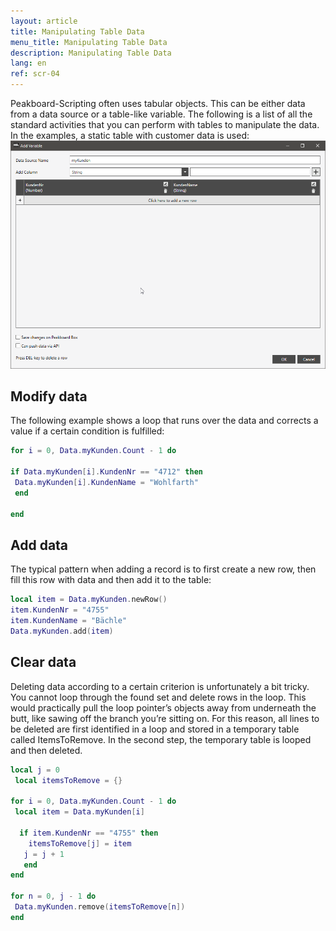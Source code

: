 ```yaml
---
layout: article
title: Manipulating Table Data
menu_title: Manipulating Table Data
description: Manipulating Table Data
lang: en
ref: scr-04
---
```

Peakboard-Scripting often uses tabular objects. This can be either data from a data source or a table-like variable. The following is a list of all the standard activities that you can perform with tables to manipulate the data. In the examples, a static table with customer data is used:
![image_1](/assets/images/scripting/table-2/ScriptingTabellendatenManipulieren.png)

## Modify data
The following example shows a loop that runs over the data and corrects a value if a certain condition is fulfilled:

```lua
for i = 0, Data.myKunden.Count - 1 do

if Data.myKunden[i].KundenNr == "4712" then
 Data.myKunden[i].KundenName = "Wohlfarth"
 end

end
```
## Add data
The typical pattern when adding a record is to first create a new row, then fill this row with data and then add it to the table:

```lua
local item = Data.myKunden.newRow()
item.KundenNr = "4755"
item.KundenName = "Bächle"
Data.myKunden.add(item)
```
## Clear data
Deleting data according to a certain criterion is unfortunately a bit tricky. You cannot loop through the found set and delete rows in the loop. This would practically pull the loop pointer’s objects away from underneath the butt, like sawing off the branch you’re sitting on. For this reason, all lines to be deleted are first identified in a loop and stored in a temporary table called ItemsToRemove. In the second step, the temporary table is looped and then deleted.

```lua
local j = 0
 local itemsToRemove = {}

for i = 0, Data.myKunden.Count - 1 do
 local item = Data.myKunden[i]

  if item.KundenNr == "4755" then
    itemsToRemove[j] = item
   j = j + 1
   end
end

for n = 0, j - 1 do
 Data.myKunden.remove(itemsToRemove[n])
end
```
